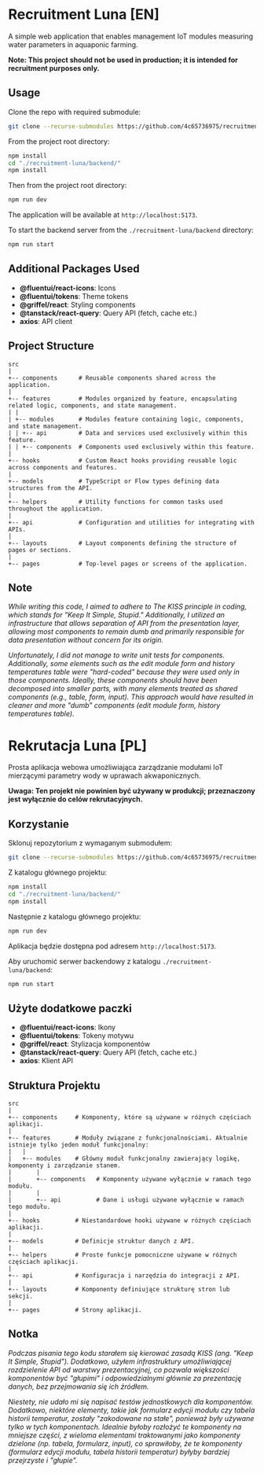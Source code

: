 # Recruitment Luna [EN]

A simple web application that enables management IoT modules measuring water parameters in aquaponic farming.

**Note: This project should not be used in production; it is intended for recruitment purposes only.**

## Usage

Clone the repo with required submodule:

```sh
git clone --recurse-submodules https://github.com/4c65736975/recruitment-luna.git
```

From the project root directory:

```sh
npm install
cd "./recruitment-luna/backend/"
npm install
```

Then from the project root directory:

```sh
npm run dev
```

The application will be available at `http://localhost:5173`.

To start the backend server from the `./recruitment-luna/backend` directory:

```sh
npm run start
```

## Additional Packages Used

- **@fluentui/react-icons**: Icons
- **@fluentui/tokens**: Theme tokens
- **@griffel/react**: Styling components
- **@tanstack/react-query**: Query API (fetch, cache etc.)
- **axios**: API client

## Project Structure

```
src
|
+-- components      # Reusable components shared across the application.
|
+-- features        # Modules organized by feature, encapsulating related logic, components, and state management.
| |
| +-- modules       # Modules feature containing logic, components, and state management.
| | +-- api         # Data and services used exclusively within this feature.
| | +-- components  # Components used exclusively within this feature.
|
+-- hooks           # Custom React hooks providing reusable logic across components and features.
|
+-- models          # TypeScript or Flow types defining data structures from the API.
|
+-- helpers         # Utility functions for common tasks used throughout the application.
|
+-- api             # Configuration and utilities for integrating with APIs.
|
+-- layouts         # Layout components defining the structure of pages or sections.
|
+-- pages           # Top-level pages or screens of the application.
```

## Note

*While writing this code, I aimed to adhere to The KISS principle in coding, which stands for "Keep It Simple, Stupid." Additionally, I utilized an infrastructure that allows separation of API from the presentation layer, allowing most components to remain dumb and primarily responsible for data presentation without concern for its origin.*

*Unfortunately, I did not manage to write unit tests for components. Additionally, some elements such as the edit module form and history temperatures table were "hard-coded" because they were used only in those components. Ideally, these components should have been decomposed into smaller parts, with many elements treated as shared components (e.g., table, form, input). This approach would have resulted in cleaner and more "dumb" components (edit module form, history temperatures table).*

# Rekrutacja Luna [PL]

Prosta aplikacja webowa umożliwiająca zarządzanie modułami IoT mierzącymi parametry wody w uprawach akwaponicznych.

**Uwaga: Ten projekt nie powinien być używany w produkcji; przeznaczony jest wyłącznie do celów rekrutacyjnych.**

## Korzystanie

Sklonuj repozytorium z wymaganym submodułem:

```sh
git clone --recurse-submodules https://github.com/4c65736975/recruitment-luna.git
```

Z katalogu głównego projektu:

```sh
npm install
cd "./recruitment-luna/backend/"
npm install
```

Następnie z katalogu głównego projektu:

```sh
npm run dev
```

Aplikacja będzie dostępna pod adresem `http://localhost:5173`.

Aby uruchomić serwer backendowy z katalogu `./recruitment-luna/backend`:

```sh
npm run start
```

## Użyte dodatkowe paczki

- **@fluentui/react-icons**: Ikony
- **@fluentui/tokens**: Tokeny motywu
- **@griffel/react**: Stylizacja komponentów
- **@tanstack/react-query**: Query API (fetch, cache etc.)
- **axios**: Klient API

## Struktura Projektu

```
src
|
+-- components     # Komponenty, które są używane w różnych częściach aplikacji.
|
+-- features       # Moduły związane z funkcjonalnościami. Aktualnie istnieje tylko jeden moduł funkcjonalny:
|   |
|   +-- modules    # Główny moduł funkcjonalny zawierający logikę, komponenty i zarządzanie stanem.
|       |
|       +-- components   # Komponenty używane wyłącznie w ramach tego modułu.
|       |
|       +-- api          # Dane i usługi używane wyłącznie w ramach tego modułu.
|
+-- hooks          # Niestandardowe hooki używane w różnych częściach aplikacji.
|
+-- models         # Definicje struktur danych z API.
|
+-- helpers        # Proste funkcje pomocniczne używane w różnych częściach aplikacji.
|
+-- api            # Konfiguracja i narzędzia do integracji z API.
|
+-- layouts        # Komponenty definiujące strukturę stron lub sekcji.
|
+-- pages          # Strony aplikacji.
```

## Notka

*Podczas pisania tego kodu starałem się kierować zasadą KISS (ang. "Keep It Simple, Stupid"). Dodatkowo, użyłem infrastruktury umożliwiającej rozdzielenie API od warstwy prezentacyjnej, co pozwala większości komponentów być "głupimi" i odpowiedzialnymi głównie za prezentację danych, bez przejmowania się ich źródłem.*

*Niestety, nie udało mi się napisać testów jednostkowych dla komponentów. Dodatkowo, niektóre elementy, takie jak formularz edycji modułu czy tabela historii temperatur, zostały "zakodowane na stałe", ponieważ były używane tylko w tych komponentach. Idealnie byłoby rozłożyć te komponenty na mniejsze części, z wieloma elementami traktowanymi jako komponenty dzielone (np. tabela, formularz, input), co sprawiłoby, że te komponenty (formularz edycji modułu, tabela historii temperatur) byłyby bardziej przejrzyste i "głupie".*